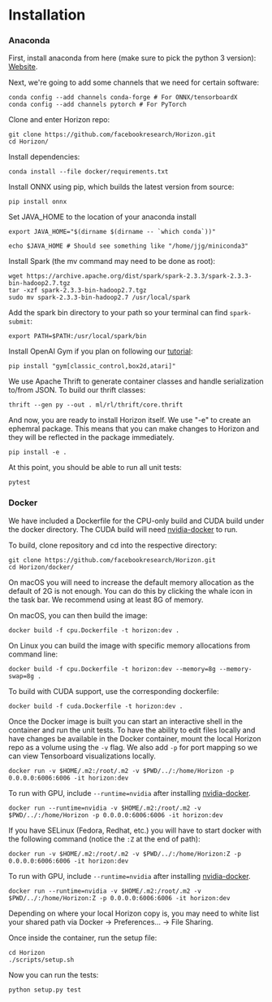 # Installation

### Anaconda

First, install anaconda from here (make sure to pick the python 3 version): [Website](https://www.anaconda.com/).

Next, we're going to add some channels that we need for certain software:

```
conda config --add channels conda-forge # For ONNX/tensorboardX
conda config --add channels pytorch # For PyTorch
```

Clone and enter Horizon repo:
```
git clone https://github.com/facebookresearch/Horizon.git
cd Horizon/
```

Install dependencies:
```
conda install --file docker/requirements.txt
```

Install ONNX using pip, which builds the latest version from source:
```
pip install onnx
```

Set JAVA_HOME to the location of your anaconda install
```
export JAVA_HOME="$(dirname $(dirname -- `which conda`))"

echo $JAVA_HOME # Should see something like "/home/jjg/miniconda3"
```

Install Spark (the mv command may need to be done as root):
```
wget https://archive.apache.org/dist/spark/spark-2.3.3/spark-2.3.3-bin-hadoop2.7.tgz
tar -xzf spark-2.3.3-bin-hadoop2.7.tgz
sudo mv spark-2.3.3-bin-hadoop2.7 /usr/local/spark
```

Add the spark bin directory to your path so your terminal can find `spark-submit`:
```
export PATH=$PATH:/usr/local/spark/bin
```

Install OpenAI Gym if you plan on following our [tutorial](usage.md):
```
pip install "gym[classic_control,box2d,atari]"
```

We use Apache Thrift to generate container classes and handle serialization to/from JSON.  To build our thrift classes:
```
thrift --gen py --out . ml/rl/thrift/core.thrift
```

And now, you are ready to install Horizon itself.  We use "-e" to create an ephemral package.  This means that you can make changes to Horizon and they will be reflected in the package immediately.

```
pip install -e .
```

At this point, you should be able to run all unit tests:

```
pytest
```

### Docker

We have included a Dockerfile for the CPU-only build and CUDA build under the docker directory.
The CUDA build will need [nvidia-docker](https://github.com/NVIDIA/nvidia-docker) to run.

To build, clone repository and cd into the respective directory:
```
git clone https://github.com/facebookresearch/Horizon.git
cd Horizon/docker/
```

On macOS you will need to increase the default memory allocation as the default of 2G is not enough. You can do this by clicking the whale icon in the task bar. We recommend using at least 8G of memory.

On macOS, you can then build the image:
```
docker build -f cpu.Dockerfile -t horizon:dev .
```
On Linux you can build the image with specific memory allocations from command line:
```
docker build -f cpu.Dockerfile -t horizon:dev --memory=8g --memory-swap=8g .
```

To build with CUDA support, use the corresponding dockerfile:

```
docker build -f cuda.Dockerfile -t horizon:dev .
```

Once the Docker image is built you can start an interactive shell in the container and run the unit tests. To have the ability to edit files locally and have changes be available in the Docker container, mount the local Horizon repo as a volume using the `-v` flag. We also add `-p` for port mapping so we can view Tensorboard visualizations locally.
```
docker run -v $HOME/.m2:/root/.m2 -v $PWD/../:/home/Horizon -p 0.0.0.0:6006:6006 -it horizon:dev
```

To run with GPU, include `--runtime=nvidia` after installing [nvidia-docker](https://github.com/NVIDIA/nvidia-docker).

```
docker run --runtime=nvidia -v $HOME/.m2:/root/.m2 -v $PWD/../:/home/Horizon -p 0.0.0.0:6006:6006 -it horizon:dev
```

If you have SELinux (Fedora, Redhat, etc.) you will have to start docker with the following command (notice the `:Z` at the end of path):

```
docker run -v $HOME/.m2:/root/.m2 -v $PWD/../:/home/Horizon:Z -p 0.0.0.0:6006:6006 -it horizon:dev
```

To run with GPU, include `--runtime=nvidia` after installing [nvidia-docker](https://github.com/NVIDIA/nvidia-docker).

```
docker run --runtime=nvidia -v $HOME/.m2:/root/.m2 -v $PWD/../:/home/Horizon:Z -p 0.0.0.0:6006:6006 -it horizon:dev
```

Depending on where your local Horizon copy is, you may need to white list your shared path via Docker -> Preferences... -> File Sharing.

Once inside the container, run the setup file:
```
cd Horizon
./scripts/setup.sh
```

Now you can run the tests:
```
python setup.py test
```
